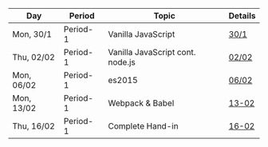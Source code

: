Day | Period | Topic | Details
--- | ---    | ---   | ---  
Mon, 30/1 |  Period- 1 | Vanilla JavaScript | [30/1](period-1.md/#30-01-Monday) | 
Thu, 02/02 |  Period- 1 | Vanilla JavaScript cont. node.js |[02/02](period-1.md/#02-02-Thursday) | 
Mon, 06/02 |  Period- 1 | es2015| [06/02](period-1.md/#06-02-Monday)| 
Mon, 13/02 |  Period- 1 | Webpack & Babel|  [13-02](period-1.md/(#13-02-Monday)) | 
Thu, 16/02 |  Period- 1 | Complete Hand-in| [16-02](period-1.md/#16-02) | 
